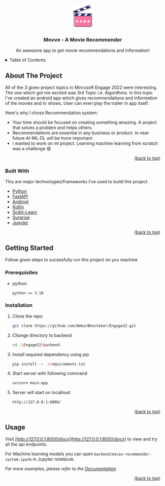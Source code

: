 <div id="top"></div>
<!--
*** Thanks for checking out the Best-README-Template. If you have a suggestion
*** that would make this better, please fork the repo and create a pull request
*** or simply open an issue with the tag "enhancement".
*** Don't forget to give the project a star!
*** Thanks again! Now go create something AMAZING! :D
-->



<!-- PROJECT SHIELDS -->
<!--
*** I'm using markdown "reference style" links for readability.
*** Reference links are enclosed in brackets [ ] instead of parentheses ( ).
*** See the bottom of this document for the declaration of the reference variables
*** for contributors-url, forks-url, etc. This is an optional, concise syntax you may use.
*** https://www.markdownguide.org/basic-syntax/#reference-style-links
-->
<!-- [![Contributors][contributors-shield]][contributors-url]
[![Forks][forks-shield]][forks-url]
[![Stargazers][stars-shield]][stars-url]
[![Issues][issues-shield]][issues-url]
[![MIT License][license-shield]][license-url]
[![LinkedIn][linkedin-shield]][linkedin-url] -->



<!-- PROJECT LOGO -->
<br />
<div align="center">
  <a href="https://github.com/othneildrew/Best-README-Template">
    <img src="screenshots/logo.png" alt="Logo" width="80" height="80">
  </a>

  <h3 align="center">Movve - A Movie Recommender</h3>

  <p align="center">
    An awesome app to get movie recommendations and information!
    <br />
<!--     <a href="https://github.com/othneildrew/Best-README-Template"><strong>Explore the docs »</strong></a>
    <br /> -->
<!--     <br />
    <a href="https://github.com/othneildrew/Best-README-Template">View Demo</a>
    ·
    <a href="https://github.com/othneildrew/Best-README-Template/issues">Report Bug</a>
    ·
    <a href="https://github.com/othneildrew/Best-README-Template/issues">Request Feature</a> -->
  </p>
</div>



<!-- TABLE OF CONTENTS -->
<details>
  <summary>Table of Contents</summary>
  <ol>
    <li>
      <a href="#about-the-project">About The Project</a>
      <ul>
        <li><a href="#built-with">Built With</a></li>
      </ul>
    </li>
    <li>
      <a href="#getting-started">Getting Started</a>
      <ul>
        <li><a href="#prerequisites">Prerequisites</a></li>
        <li><a href="#installation">Installation</a></li>
      </ul>
    </li>
    <li><a href="#usage">Usage</a></li>
<!--     <li><a href="#roadmap">Roadmap</a></li>
    <li><a href="#contributing">Contributing</a></li>
    <li><a href="#license">License</a></li>
    <li><a href="#contact">Contact</a></li>
    <li><a href="#acknowledgments">Acknowledgments</a></li> -->
  </ol>
</details>



<!-- ABOUT THE PROJECT -->
## About The Project

<!-- [![Product Name Screen Shot][product-screenshot]](https://example.com) -->

All of the 3 given project topics in Mircosoft Engage 2022 were interesting. The one which got me excited was 3rd Topic i.e. Algorithms. In this topic I've created an android app which gives recommendations and information of the movies and tv shows. User can even play the trailer in app itself.

Here's why I chose Recommendation system:
* Your time should be focused on creating something amazing. A project that solves a problem and helps others.
* Recommendations are essential in any business or product. In near future AI-ML-DL will be more important. 
* I wanted to work on ml project. Learning machine learning from scratch was a challenge :smile:

<p align="right">(<a href="#top">back to top</a>)</p>



### Built With

This are major technologies/frameworks I've used to build this project.

* [Python](https://python.org/)
* [FastAPI](https://fastapi.tiangolo.com/)
* [Android](https://www.android.com/intl/en_in/)
* [Kotlin](https://kotlinlang.org/)
* [Scikit-Learn](https://scikit-learn.org/)
* [Surprise](http://surpriselib.com/)
* [Jupyter](https://jupyter.org/)

<p align="right">(<a href="#top">back to top</a>)</p>



<!-- GETTING STARTED -->
## Getting Started

Follow given steps to sucessfully run this project on you machine

### Prerequisites

* python
  ```
  python >= 3.10 
  ```

### Installation

1. Clone the repo
   ```sh
   git clone https://github.com/OmkarBhostekar/Engage22.git
   ```
2. Change directory to backend
   ```sh
   cd .\Engage22\backend\
   ```
3. Install required dependency using pip
   ```sh
   pip install -r .\requirements.txt
   ```
4. Start server with following command
   ```sh
   uvicorn main:app
   ```
5. Server will start on localhost
   ```sh
   http://127.0.0.1:8000/
   ```

<p align="right">(<a href="#top">back to top</a>)</p>



<!-- USAGE EXAMPLES -->
## Usage

Visit _[http://127.0.0.1:8000/docs](http://127.0.0.1:8000/docs)_ to view and try all the api endpoints.

For Machine learning models you can open `backend/movie-recommender-system.ipynb` in Jupyter notebook.

_For more examples, please refer to the [Documentation](https://omkar-movies.herokuapp.com/docs)_

<p align="right">(<a href="#top">back to top</a>)</p>


<!-- 
<!-- ROADMAP -->
<!-- ## Roadmap -->
<!-- 
- [x] Add Changelog
- [x] Add back to top links
- [ ] Add Additional Templates w/ Examples
- [ ] Add "components" document to easily copy & paste sections of the readme
- [ ] Multi-language Support
    - [ ] Chinese
    - [ ] Spanish

See the [open issues](https://github.com/othneildrew/Best-README-Template/issues) for a full list of proposed features (and known issues).

<p align="right">(<a href="#top">back to top</a>)</p>



<!-- CONTRIBUTING -->
<!-- ## Contributing -->

<!-- Contributions are what make the open source community such an amazing place to learn, inspire, and create. Any contributions you make are **greatly appreciated**.

<!-- If you have a suggestion that would make this better, please fork the repo and create a pull request. You can also simply open an issue with the tag "enhancement".
Don't forget to give the project a star! Thanks again!

1. Fork the Project
2. Create your Feature Branch (`git checkout -b feature/AmazingFeature`)
3. Commit your Changes (`git commit -m 'Add some AmazingFeature'`)
4. Push to the Branch (`git push origin feature/AmazingFeature`)
5. Open a Pull Request

<p align="right">(<a href="#top">back to top</a>)</p> -->



<!-- LICENSE -->
<!-- ## License -->
<!-- 
Distributed under the MIT License. See `LICENSE.txt` for more information.

<p align="right">(<a href="#top">back to top</a>)</p> -->



<!-- CONTACT -->
<!-- ## Contact

Your Name - [@your_twitter](https://twitter.com/your_username) - email@example.com

Project Link: [https://github.com/your_username/repo_name](https://github.com/your_username/repo_name)

<p align="right">(<a href="#top">back to top</a>)</p>
 -->


<!-- ACKNOWLEDGMENTS -->
<!-- ## Acknowledgments -->

<!-- Use this space to list resources you find helpful and would like to give credit to. I've included a few of my favorites to kick things off! -->

<!-- * [Choose an Open Source License](https://choosealicense.com) -->
<!-- * [GitHub Emoji Cheat Sheet](https://www.webpagefx.com/tools/emoji-cheat-sheet) -->
<!-- * [Malven's Flexbox Cheatsheet](https://flexbox.malven.co/) -->
<!-- * [Malven's Grid Cheatsheet](https://grid.malven.co/) -->
<!-- * [Img Shields](https://shields.io) -->
<!-- * [GitHub Pages](https://pages.github.com) -->
<!-- * [Font Awesome](https://fontawesome.com) -->
<!-- * [React Icons](https://react-icons.github.io/react-icons/search) --

<!-- <p align="right">(<a href="#top">back to top</a>)</p> --> 



<!-- MARKDOWN LINKS & IMAGES -->
<!-- https://www.markdownguide.org/basic-syntax/#reference-style-links -->
<!-- [contributors-shield]: https://img.shields.io/github/contributors/othneildrew/Best-README-Template.svg?style=for-the-badge
[contributors-url]: https://github.com/othneildrew/Best-README-Template/graphs/contributors
[forks-shield]: https://img.shields.io/github/forks/othneildrew/Best-README-Template.svg?style=for-the-badge
[forks-url]: https://github.com/othneildrew/Best-README-Template/network/members
[stars-shield]: https://img.shields.io/github/stars/othneildrew/Best-README-Template.svg?style=for-the-badge
[stars-url]: https://github.com/othneildrew/Best-README-Template/stargazers
[issues-shield]: https://img.shields.io/github/issues/othneildrew/Best-README-Template.svg?style=for-the-badge
[issues-url]: https://github.com/othneildrew/Best-README-Template/issues
[license-shield]: https://img.shields.io/github/license/othneildrew/Best-README-Template.svg?style=for-the-badge
[license-url]: https://github.com/othneildrew/Best-README-Template/blob/master/LICENSE.txt
[linkedin-shield]: https://img.shields.io/badge/-LinkedIn-black.svg?style=for-the-badge&logo=linkedin&colorB=555
[linkedin-url]: https://linkedin.com/in/othneildrew
[product-screenshot]: images/screenshot.png -->
